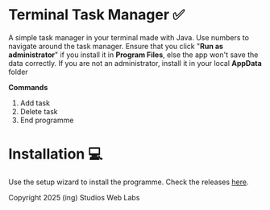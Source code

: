 # Terminal Task Manager ✅
A simple task manager in your terminal made with Java. Use numbers to navigate around the task manager. Ensure that you click "**Run as administrator**" if you install it in **Program Files**, else the app won't save the data correctly. If you are not an administrator, install it in your local **AppData** folder

**Commands**

1. Add task
2. Delete task
3. End programme

# Installation 💻
Use the setup wizard to install the programme. Check the releases [here](https://github.com/ingStudiosOfficial/terminaltaskmanager/releases).

Copyright 2025 (ing) Studios Web Labs
